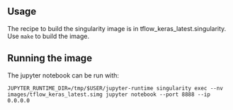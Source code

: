 ## Usage

The recipe to build the singularity image is in tflow_keras_latest.singularity. Use `make` to build the image.

## Running the image

The jupyter notebook can be run with:
~~~
JUPYTER_RUNTIME_DIR=/tmp/$USER/jupyter-runtime singularity exec --nv images/tflow_keras_latest.simg jupyter notebook --port 8888 --ip 0.0.0.0
~~~
